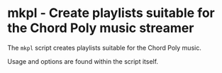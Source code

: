 # mkpl - Create playlists suitable for the Chord Poly music streamer

The `mkpl` script creates playlists suitable for the Chord Poly music.

Usage and options are found within the script itself.
